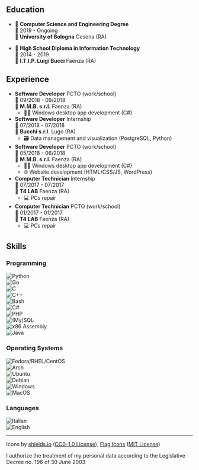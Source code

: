 ## Education

- 📖 **Computer Science and Engineering Degree**\
📆 2019 - Ongoing\
📍 **University of Bologna** Cesena (RA)

- 📕 **High School Diploma in Information Technology**\
📆 2014 - 2019\
📍 **I.T.I.P. Luigi Bucci** Faenza (RA)

## Experience

- **Software Developer** PCTO (work/school)\
📆 09/2018 - 09/2018\
📍 **M.M.B. s.r.l.** Faenza (RA)
    - 👨‍💻 Windows desktop app development (C#)
- **Software Developer** Internship\
📆 07/2018 - 07/2018\
📍 **Bucchi s.r.l.** Lugo (RA)
    - 🗃️ Data management and visualization (PostgreSQL, Python)
-  **Software Developer** PCTO (work/school)\
📆 05/2018 - 06/2018\
📍 **M.M.B. s.r.l.** Faenza (RA)
    - 👨‍💻 Windows desktop app development (C#)
    - 🌐 Website development (HTML/CSS/JS, WordPress)
- **Computer Technician** Internship\
📆 07/2017 - 07/2017\
📍 **T4 LAB** Faenza (RA)
    - 💻 PCs repair
- **Computer Technician** PCTO (work/school)\
📆 01/2017 - 01/2017\
📍 **T4 LAB** Faenza (RA)
    - 💻 PCs repair

## Skills

### Programming
![Python](https://img.shields.io/badge/⚪⚪⚪⚪⚫-Python-3776AB?logo=python&logoColor=white)\
![Go](https://img.shields.io/badge/⚪⚪⚪⚪⚫-Go-00ADD8?logo=go&logoColor=white)\
![C](https://img.shields.io/badge/⚪⚪⚪⚫⚫-C-A8B9CC?logo=c&logoColor=white)\
![C++](https://img.shields.io/badge/⚪⚪⚪⚫⚫-C++-00599C?logo=c%2B%2B&logoColor=white)\
![Bash](https://img.shields.io/badge/⚪⚪⚪⚫⚫-Bash%20and%20UNIX%20utils-4EAA25?logo=gnu-bash&logoColor=white)\
![C#](https://img.shields.io/badge/⚪⚪⚫⚫⚫-C%23-239120?logo=c-sharp&logoColor=white)\
![PHP](https://img.shields.io/badge/⚪⚪⚫⚫⚫-PHP-777BB4?logo=php&logoColor=white)\
![(My)SQL](https://img.shields.io/badge/⚪⚪⚫⚫⚫-(My)SQL-4479A1?logo=mysql&logoColor=white)\
![x86 Assembly](https://img.shields.io/badge/⚪⚪⚫⚫⚫-x86%20Assembly-0071C5?logo=intel&logoColor=white)\
![Java](https://img.shields.io/badge/⚪⚫⚫⚫⚫-Java-007396?logo=java&logoColor=white)

### Operating Systems
![Fedora/RHEL/CentOS](https://img.shields.io/badge/⚪⚪⚪⚪⚫-Fedora/RHEL/CentOS-EE0000?logo=red-hat&logoColor=white)\
![Arch](https://img.shields.io/badge/⚪⚪⚪⚪⚫-Arch-1793D1?logo=arch-linux&logoColor=white)\
![Ubuntu](https://img.shields.io/badge/⚪⚪⚪⚫⚫-Ubuntu-E95420?logo=ubuntu&logoColor=white)\
![Debian](https://img.shields.io/badge/⚪⚪⚪⚫⚫-Debian-A81D33?logo=debian&logoColor=white)\
![Windows](https://img.shields.io/badge/⚪⚪⚪⚫⚫-Windows-0078D6?logo=windows&logoColor=white)\
![MacOS](https://img.shields.io/badge/⚪⚫⚫⚫⚫-MacOS-999999?logo=apple&logoColor=white)

### Languages
![Italian](https://img.shields.io/badge/⚪⚪⚪⚪⚪-Italian-success?logo=data:image/svg%2bxml;base64,PHN2ZyB4bWxucz0iaHR0cDovL3d3dy53My5vcmcvMjAwMC9zdmciIGlkPSJmbGFnLWljb24tY3NzLWl0IiB2aWV3Qm94PSIwIDAgNjQwIDQ4MCI+DQogIDxnIGZpbGwtcnVsZT0iZXZlbm9kZCIgc3Ryb2tlLXdpZHRoPSIxcHQiPg0KICAgIDxwYXRoIGZpbGw9IiNmZmYiIGQ9Ik0wIDBoNjQwdjQ4MEgweiIvPg0KICAgIDxwYXRoIGZpbGw9IiMwMDkyNDYiIGQ9Ik0wIDBoMjEzLjN2NDgwSDB6Ii8+DQogICAgPHBhdGggZmlsbD0iI2NlMmIzNyIgZD0iTTQyNi43IDBINjQwdjQ4MEg0MjYuN3oiLz4NCiAgPC9nPg0KPC9zdmc+)\
![English](https://img.shields.io/badge/⚪⚪⚪⚫⚫-English-blue?logo=data:image/svg%2bxml;base64,PHN2ZyB4bWxucz0iaHR0cDovL3d3dy53My5vcmcvMjAwMC9zdmciIGlkPSJmbGFnLWljb24tY3NzLWdiLWVuZyIgdmlld0JveD0iMCAwIDY0MCA0ODAiPgogIDxwYXRoIGZpbGw9IiNmZmYiIGQ9Ik0wIDBoNjQwdjQ4MEgweiIvPgogIDxwYXRoIGZpbGw9IiNjZTExMjQiIGQ9Ik0yODEuNiAwaDc2Ljh2NDgwaC03Ni44eiIvPgogIDxwYXRoIGZpbGw9IiNjZTExMjQiIGQ9Ik0wIDIwMS42aDY0MHY3Ni44SDB6Ii8+Cjwvc3ZnPgo=)

---

Icons by [shields.io](https://simpleicons.org/) ([CC0-1.0 License](https://raw.githubusercontent.com/badges/shields/master/LICENSE)), [Flag Icons](https://flagicons.lipis.dev/) ([MIT License](https://raw.githubusercontent.com/lipis/flag-icon-css/master/LICENSE))

I authorize the treatment of my personal data according to the Legislative Decree no. 196 of 30 June 2003
